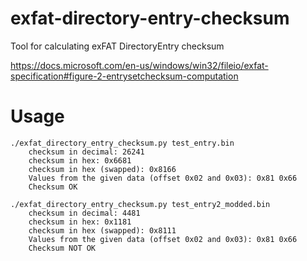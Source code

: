 # exfat-directory-entry-checksum
Tool for calculating exFAT DirectoryEntry checksum

https://docs.microsoft.com/en-us/windows/win32/fileio/exfat-specification#figure-2-entrysetchecksum-computation

# Usage
    ./exfat_directory_entry_checksum.py test_entry.bin 
        checksum in decimal: 26241
        checksum in hex: 0x6681
        checksum in hex (swapped): 0x8166
        Values from the given data (offset 0x02 and 0x03): 0x81 0x66
        Checksum OK

    ./exfat_directory_entry_checksum.py test_entry2_modded.bin 
        checksum in decimal: 4481
        checksum in hex: 0x1181
        checksum in hex (swapped): 0x8111
        Values from the given data (offset 0x02 and 0x03): 0x81 0x66
        Checksum NOT OK

